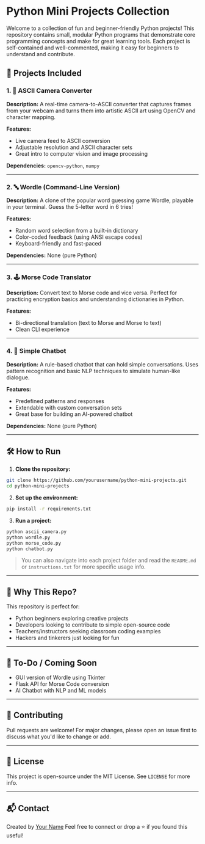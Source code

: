 

#  Python Mini Projects Collection

Welcome to a collection of fun and beginner-friendly Python projects! This repository contains small, modular Python programs that demonstrate core programming concepts and make for great learning tools. Each project is self-contained and well-commented, making it easy for beginners to understand and contribute.

## 🌟 Projects Included

### 1. 🎥 ASCII Camera Converter

**Description:**
A real-time camera-to-ASCII converter that captures frames from your webcam and turns them into artistic ASCII art using OpenCV and character mapping.

**Features:**

* Live camera feed to ASCII conversion
* Adjustable resolution and ASCII character sets
* Great intro to computer vision and image processing

**Dependencies:**
`opencv-python`, `numpy`

---

### 2. 🔤 Wordle (Command-Line Version)

**Description:**
A clone of the popular word guessing game Wordle, playable in your terminal. Guess the 5-letter word in 6 tries!

**Features:**

* Random word selection from a built-in dictionary
* Color-coded feedback (using ANSI escape codes)
* Keyboard-friendly and fast-paced

**Dependencies:**
None (pure Python)

---

### 3. 🕹️ Morse Code Translator

**Description:**
Convert text to Morse code and vice versa. Perfect for practicing encryption basics and understanding dictionaries in Python.

**Features:**

* Bi-directional translation (text to Morse and Morse to text)
* Clean CLI experience



---

### 4. 🤖 Simple Chatbot

**Description:**
A rule-based chatbot that can hold simple conversations. Uses pattern recognition and basic NLP techniques to simulate human-like dialogue.

**Features:**

* Predefined patterns and responses
* Extendable with custom conversation sets
* Great base for building an AI-powered chatbot

**Dependencies:**
None (pure Python)

---

## 🛠 How to Run

1. **Clone the repository:**

```bash
git clone https://github.com/yourusername/python-mini-projects.git
cd python-mini-projects
```

2. **Set up the environment:**

```bash
pip install -r requirements.txt
```

3. **Run a project:**

```bash
python ascii_camera.py
python wordle.py
python morse_code.py
python chatbot.py
```

> You can also navigate into each project folder and read the `README.md` or `instructions.txt` for more specific usage info.

---

## 🧠 Why This Repo?

This repository is perfect for:

* Python beginners exploring creative projects
* Developers looking to contribute to simple open-source code
* Teachers/instructors seeking classroom coding examples
* Hackers and tinkerers just looking for fun

---

## 📌 To-Do / Coming Soon

* GUI version of Wordle using Tkinter
* Flask API for Morse Code conversion
* AI Chatbot with NLP and ML models

---

## 🤝 Contributing

Pull requests are welcome! For major changes, please open an issue first to discuss what you'd like to change or add.

---

## 📄 License

This project is open-source under the MIT License. See `LICENSE` for more info.

---

## 📬 Contact

Created by [Your Name](https://github.com/chhaavii)
Feel free to connect or drop a ⭐ if you found this useful!

